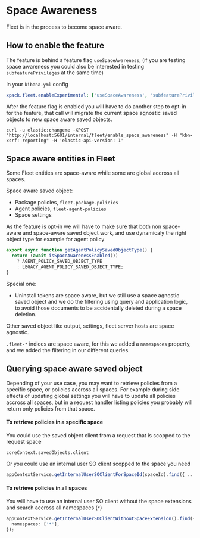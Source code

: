 # Space Awareness

Fleet is in the process to become space aware.

## How to enable the feature

The feature is behind a feature flag `useSpaceAwareness`, (if you are testing space awareness you could also be interested in testing `subfeaturePrivileges` at the same time)

In your `kibana.yml` config

```yaml
xpack.fleet.enableExperimental: ['useSpaceAwareness', 'subfeaturePrivileges']
```

After the feature flag is enabled you will have to do another step to opt-in for the feature, that call will migrate the current space agnostic saved objects to new space aware saved objects.

```shell
curl -u elastic:changeme -XPOST "http://localhost:5601/internal/fleet/enable_space_awareness" -H "kbn-xsrf: reporting" -H 'elastic-api-version: 1'
```

## Space aware entities in Fleet

Some Fleet entities are space-aware while some are global accross all spaces.

Space aware saved object:

- Package policies, `fleet-package-policies`
- Agent policies, `fleet-agent-policies`
- Space settings

As the feature is opt-in we will have to make sure that both non space-aware and space-aware saved object work, and use dynamicaly the right object type for example for agent policy

```typescript
export async function getAgentPolicySavedObjectType() {
  return (await isSpaceAwarenessEnabled())
    ? AGENT_POLICY_SAVED_OBJECT_TYPE
    : LEGACY_AGENT_POLICY_SAVED_OBJECT_TYPE;
}
```

Special one:

- Uninstall tokens are space aware, but we still use a space agnostic saved object and we do the filtering using query and application logic, to avoid those documents to be accidentally deleted during a space deletion.

Other saved object like output, settings, fleet server hosts are space agnostic.

`.fleet-*` indices are space aware, for this we added a `namespaces` property, and we added the filtering in our different queries.

## Querying space aware saved object

Depending of your use case, you may want to retrieve policies from a specific space, or policies accross all spaces.
For example during side effects of updating global settings you will have to update all policies accross all spaces, but in a request handler listing policies you probably will return only policies from that space.

#### To retrieve policies in a specific space

You could use the saved object client from a request that is scopped to the request space

```
coreContext.savedObjects.client
```

Or you could use an internal user SO client scopped to the space you need

```typescript
appContextService.getInternalUserSOClientForSpaceId(spaceId).find({ ... })
```

#### To retrieve policies in all spaces

You will have to use an internal user SO client without the space extensions and search accross all namespaces (`*`)

```typescript
appContextService.getInternalUserSOClientWithoutSpaceExtension().find({
  namespaces: ['*'],
});
```
